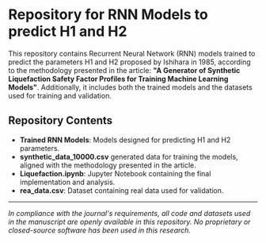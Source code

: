 # Repository for RNN Models to predict H1 and H2

This repository contains Recurrent Neural Network (RNN) models trained to predict the parameters H1 and H2 proposed by Ishihara in 1985, according to the methodology presented in the article: **"A Generator of Synthetic Liquefaction Safety Factor Profiles for Training Machine Learning Models"**. Additionally, it includes both the trained models and the datasets used for training and validation.

## Repository Contents

- **Trained RNN Models**: Models designed for predicting H1 and H2 parameters.
- **synthetic_data_10000.csv** generated data for training the models, aligned with the methodology presented in the article.
- **Liquefaction.ipynb**: Jupyter Notebook containing the final implementation and analysis.
- **rea_data.csv**: Dataset containing real data used for validation.
---

*In compliance with the journal's requirements, all code and datasets used in the manuscript are openly available in this repository. No proprietary or closed-source software has been used in this research.*
